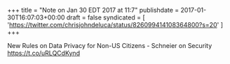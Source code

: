 +++
title = "Note on Jan 30 EDT 2017 at 11:7"
publishdate = 2017-01-30T16:07:03+00:00
draft = false
syndicated = [ 'https://twitter.com/chrisjohndeluca/status/826099414108364800?s=20' ]
+++

New Rules on Data Privacy for Non-US Citizens - Schneier on Security https://t.co/uRLQCdKynd
